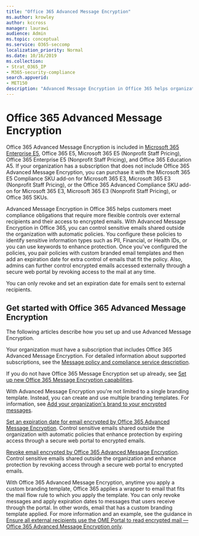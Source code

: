 ```yaml
---
title: "Office 365 Advanced Message Encryption"
ms.author: krowley
author: kccross
manager: laurawi
audience: Admin
ms.topic: conceptual
ms.service: O365-seccomp
localization_priority: Normal
ms.date: 10/16/2019
ms.collection: 
- Strat_O365_IP
- M365-security-compliance
search.appverid:
- MET150
description: "Advanced Message Encryption in Office 365 helps organizations meet their compliance obligations by enabling admins to do even more with protected messages."
---
```


# Office 365 Advanced Message Encryption

Office 365 Advanced Message Encryption is included in [Microsoft 365 Enterprise E5](https://www.microsoft.com/microsoft-365/enterprise/home), Office 365 E5, Microsoft 365 E5 (Nonprofit Staff Pricing), Office 365 Enterprise E5 (Nonprofit Staff Pricing), and Office 365 Education A5. If your organization has a subscription that does not include Office 365 Advanced Message Encryption, you can purchase it with the Microsoft 365 E5 Compliance SKU add-on for Microsoft 365 E3, Microsoft 365 E3 (Nonprofit Staff Pricing), or the Office 365 Advanced Compliance SKU add-on for Microsoft 365 E3, Microsoft 365 E3 (Nonprofit Staff Pricing), or Office 365 SKUs.

Advanced Message Encryption in Office 365 helps customers meet compliance obligations that require more flexible controls over external recipients and their access to encrypted emails. With Advanced Message Encryption in Office 365, you can control sensitive emails shared outside the organization with automatic policies. You configure these policies to identify sensitive information types such as PII, Financial, or Health IDs, or you can use keywords to enhance protection. Once you've configured the policies, you pair policies with custom branded email templates and then add an expiration date for extra control of emails that fit the policy. Also, admins can further control encrypted emails accessed externally through a secure web portal by revoking access to the mail at any time.

You can only revoke and set an expiration date for emails sent to external recipients.

## Get started with Office 365 Advanced Message Encryption

The following articles describe how you set up and use Advanced Message Encryption.

Your organization must have a subscription that includes Office 365 Advanced Message Encryption. For detailed information about supported subscriptions, see the [Message policy and compliance service description](https://docs.microsoft.com/office365/servicedescriptions/exchange-online-service-description/message-policy-and-compliance).

If you do not have Office 365 Message Encryption set up already, see [Set up new Office 365 Message Encryption capabilities](set-up-new-message-encryption-capabilities.md).

With Advanced Message Encryption you're not limited to a single branding template. Instead, you can create and use multiple branding templates. For information, see [Add your organization's brand to your encrypted messages](add-your-organization-brand-to-encrypted-messages.md).

[Set an expiration date for email encrypted by Office 365 Advanced Message Encryption](ome-advanced-expiration.md). Control sensitive emails shared outside the organization with automatic policies that enhance protection by expiring access through a secure web portal to encrypted emails.

[Revoke email encrypted by Office 365 Advanced Message Encryption](revoke-ome-encrypted-mail.md). Control sensitive emails shared outside the organization and enhance protection by revoking access through a secure web portal to encrypted emails.  

With Office 365 Advanced Message Encryption, anytime you apply a custom branding template, Office 365 applies a wrapper to email that fits the mail flow rule to which you apply the template. You can only revoke messages and apply expiration dates to messages that users receive through the portal. In other words, email that has a custom branding template applied. For more information and an example, see  the guidance in [Ensure all external recipients use the OME Portal to read encrypted mail — Office 365 Advanced Message Encryption only](manage-office-365-message-encryption.md#ensure-all-external-recipients-use-the-ome-portal-to-read-encrypted-mail--office-365-advanced-message-encryption-only).
